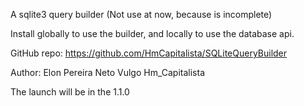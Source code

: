 A sqlite3 query builder
(Not use at now, because is incomplete)

Install globally to use the builder, and locally to use the database api.

GitHub repo: https://github.com/HmCapitalista/SQLiteQueryBuilder

Author: Elon Pereira Neto  Vulgo Hm_Capitalista

The launch will be in the 1.1.0